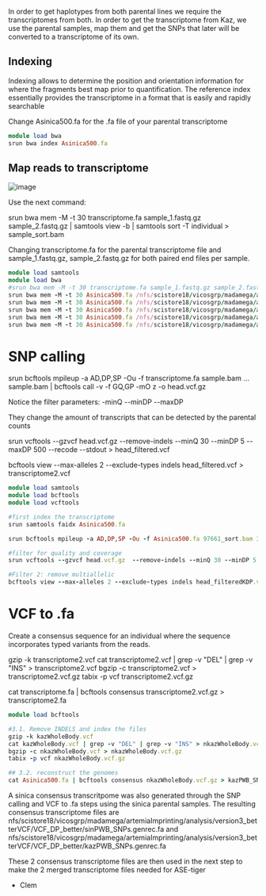In order to get haplotypes from both parental lines we require the transcriptomes from both. In order to get the transcriptome from Kaz, we use the parental samples, map them and get the SNPs that later will be converted to a transcriptome of its own.

## Indexing

Indexing allows to determine the position and orientation information for where the fragments best map prior to quantification. The reference index essentially provides the transcriptome in a format that is easily and rapidly searchable


Change Asinica500.fa for the .fa file of your parental transcriptome

``` ruby
module load bwa
srun bwa index Asinica500.fa
```

## Map reads to transcriptome

![image](https://github.com/sarabi98/howToImprinting/assets/94226596/dbf66044-d731-43a7-b81b-5a92fc4ec848)


Use the next command:

srun bwa mem -M -t 30 transcriptome.fa sample_1.fastq.gz sample_2.fastq.gz | samtools view -b | samtools sort -T individual > sample_sort.bam

Changing transcriptome.fa for the parental transcriptome file and sample_1.fastq.gz, sample_2.fastq.gz for both paired end files per sample.

``` ruby
module load samtools
module load bwa
#srun bwa mem -M -t 30 transcriptome.fa sample_1.fastq.gz sample_2.fastq.gz | samtools view -b | samtools sort -T individual > sample_sort.bam
srun bwa mem -M -t 30 Asinica500.fa /nfs/scistore18/vicosgrp/madamega/artemiaImprinting/analysis/parents/97661_P_KAZ_F.1.fastq.gz /nfs/scistore18/vicosgrp/madamega/artemiaImprinting/analysis/parents/97661_P_KAZ_F.2.fastq.gz | samtools view -b | samtools sort -T individual > 97661_sort.bam
srun bwa mem -M -t 30 Asinica500.fa /nfs/scistore18/vicosgrp/madamega/artemiaImprinting/analysis/parents/39873_P_KAZ_M.1.fastq.gz /nfs/scistore18/vicosgrp/madamega/artemiaImprinting/analysis/parents/39873_P_KAZ_M.2.fastq.gz | samtools view -b | samtools sort -T individual > 39873_sort.bam
srun bwa mem -M -t 30 Asinica500.fa /nfs/scistore18/vicosgrp/madamega/artemiaImprinting/analysis/parents/39874_P_KAZ_M.1.fastq.gz /nfs/scistore18/vicosgrp/madamega/artemiaImprinting/analysis/parents/39874_P_KAZ_M.2.fastq.gz | samtools view -b | samtools sort -T individual > 39874_sort.bam
srun bwa mem -M -t 30 Asinica500.fa /nfs/scistore18/vicosgrp/madamega/artemiaImprinting/analysis/parents/39875_P_KAZ_F.1.fastq.gz /nfs/scistore18/vicosgrp/madamega/artemiaImprinting/analysis/parents/39875_P_KAZ_F.2.fastq.gz | samtools view -b | samtools sort -T individual > 39875_sort.bam
srun bwa mem -M -t 30 Asinica500.fa /nfs/scistore18/vicosgrp/madamega/artemiaImprinting/analysis/parents/39876_P_KAZ_F.1.fastq.gz /nfs/scistore18/vicosgrp/madamega/artemiaImprinting/analysis/parents/39876_P_KAZ_F.2.fastq.gz | samtools view -b | samtools sort -T individual > 39876_sort.bam
```

# SNP calling

srun bcftools mpileup -a AD,DP,SP -Ou -f transcriptome.fa sample.bam ... sample.bam  | bcftools call -v -f GQ,GP -mO z -o head.vcf.gz

Notice the  filter  parameters: -minQ --minDP --maxDP

They change the amount of transcripts that can be detected by the parental counts

srun vcftools --gzvcf head.vcf.gz  --remove-indels --minQ 30 --minDP 5 --maxDP 500 --recode --stdout >  head_filtered.vcf

bcftools view --max-alleles 2 --exclude-types indels head_filtered.vcf > transcriptome2.vcf

``` ruby
module load samtools
module load bcftools
module load vcftools

#first index the transcriptome
srun samtools faidx Asinica500.fa

srun bcftools mpileup -a AD,DP,SP -Ou -f Asinica500.fa 97661_sort.bam 39873_sort.bam 39874_sort.bam 39875_sort.bam 39876_sort.bam | bcftools call -v -f GQ,GP -mO z -o head.vcf.gz

#filter for quality and coverage
srun vcftools --gzvcf head.vcf.gz  --remove-indels --minQ 30 --minDP 5 --maxDP 500 --recode --stdout >  head_filteredKDP.vcf

#Filter 2: remove multiallelic
bcftools view --max-alleles 2 --exclude-types indels head_filteredKDP.vcf > /nfs/scistore18/vicosgrp/madamega/artemiaImprinting/analysis/VCF_DP_better/kazWholeBody.vcf
```

# VCF to .fa

Create a consensus sequence for an individual where the sequence incorporates typed variants from the reads.


gzip -k transcriptome2.vcf
cat transcriptome2.vcf | grep -v "DEL" | grep -v "INS" > transcriptome2.vcf
bgzip -c transcriptome2.vcf > transcriptome2.vcf.gz
tabix -p vcf transcriptome2.vcf.gz


cat transcriptome.fa | bcftools consensus transcriptome2.vcf.gz > transcriptome2.fa

``` ruby
module load bcftools

#3.1. Remove INDELS and index the files
gzip -k kazWholeBody.vcf
cat kazWholeBody.vcf | grep -v "DEL" | grep -v "INS" > nkazWholeBody.vcf
bgzip -c nkazWholeBody.vcf > nkazWholeBody.vcf.gz
tabix -p vcf nkazWholeBody.vcf.gz

## 3.2. reconstruct the genomes
cat Asinica500.fa | bcftools consensus nkazWholeBody.vcf.gz > kazPWB_SNPs.genrec.fa
```

A sinica consensus transcritpome was also generated through the SNP calling and VCF to .fa steps using the sinica parental samples. The resulting consensus transcriptome files are nfs/scistore18/vicosgrp/madamega/artemiaImprinting/analysis/version3_betterVCF/VCF_DP_better/sinPWB_SNPs.genrec.fa and nfs/scistore18/vicosgrp/madamega/artemiaImprinting/analysis/version3_betterVCF/VCF_DP_better/kazPWB_SNPs.genrec.fa

These 2 consensus transcriptome files are then used in the next step to make the 2 merged transcriptome files needed for ASE-tiger

  - Clem

